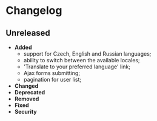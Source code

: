 # Changelog

## Unreleased
- **Added**
    - support for Czech, English and Russian languages;
    - ability to switch between the available locales;
    - 'Translate to your preferred language' link;
    - Ajax forms submitting;
    - pagination for user list;
- **Changed**
- **Deprecated**
- **Removed**
- **Fixed**
- **Security**
